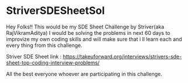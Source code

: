 # StriverSDESheetSol
Hey Folks!! 
This would be my SDE Sheet Challenge by Striver(aka RajVikramAditya) I would be solving the problems in next 60 days to improvize my own coding skills and will make sure that i ll learn each and every thing from this challenge.

Striver SDE Sheet link : https://takeuforward.org/interviews/strivers-sde-sheet-top-coding-interview-problems/

All the best everyone whoever are participating in this challenge.
